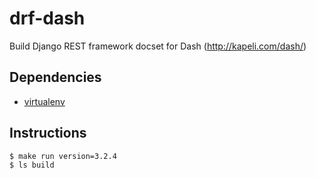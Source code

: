 drf-dash
========

Build Django REST framework docset for Dash (http://kapeli.com/dash/)

Dependencies
------------

- [virtualenv](http://virtualenv.readthedocs.org/en/latest/installation.html)

Instructions
------------

```
$ make run version=3.2.4
$ ls build
```
